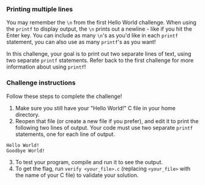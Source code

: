 ### Printing multiple lines

You may remember the `\n` from the first Hello World challenge. When using the `printf` to display output, the `\n` prints out a newline - like if you hit the Enter key. You can include as many `\n`'s as you'd like in each `printf` statement, you can also use as many `printf`'s as you want!

In this challenge, your goal is to print out two separate lines of text, using two separate `printf` statements. Refer back to the first challenge for more information about using `printf`!

### Challenge instructions
Follow these steps to complete the challenge!
 
1. Make sure you still have your "Hello World!" C file in your home directory.
2. Reopen that file (or create a new file if you prefer), and edit it to print the following two lines of output. Your code must use two separate `printf` statements, one for each line of output. 
```
Hello World!
Goodbye World!
```
3. To test your program, compile and run it to see the output.
4. To get the flag, run `verify <your_file>.c` (replacing `<your_file>` with the name of your C file) to validate your solution. 
